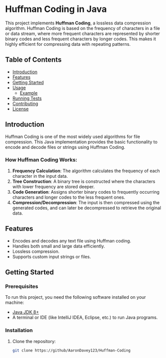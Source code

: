 # Huffman Coding in Java

This project implements **Huffman Coding**, a lossless data compression algorithm. Huffman Coding is based on the frequency of characters in a file or data stream, where more frequent characters are represented by shorter binary codes and less frequent characters by longer codes. This makes it highly efficient for compressing data with repeating patterns.

## Table of Contents

- [Introduction](#introduction)
- [Features](#features)
- [Getting Started](#getting-started)
- [Usage](#usage)
  - [Example](#example)
- [Running Tests](#running-tests)
- [Contributing](#contributing)
- [License](#license)

## Introduction

Huffman Coding is one of the most widely used algorithms for file compression. This Java implementation provides the basic functionality to encode and decode files or strings using Huffman Coding.

### How Huffman Coding Works:

1. **Frequency Calculation**: The algorithm calculates the frequency of each character in the input data.
2. **Tree Construction**: A binary tree is constructed where the characters with lower frequency are stored deeper.
3. **Code Generation**: Assigns shorter binary codes to frequently occurring characters and longer codes to the less frequent ones.
4. **Compression/Decompression**: The input is then compressed using the generated codes, and can later be decompressed to retrieve the original data.

## Features

- Encodes and decodes any text file using Huffman coding.
- Handles both small and large data efficiently.
- Lossless compression.
- Supports custom input strings or files.

## Getting Started

### Prerequisites

To run this project, you need the following software installed on your machine:

- [Java JDK 8+](https://www.oracle.com/java/technologies/javase-jdk8-downloads.html)
- A terminal or IDE (like IntelliJ IDEA, Eclipse, etc.) to run Java programs.

### Installation

1. Clone the repository:

   ```bash
   git clone https://github/AaronDavey123/Huffman-Coding
